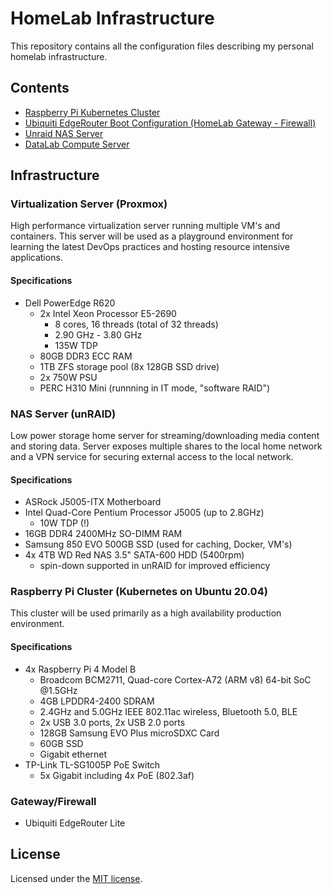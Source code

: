 # HomeLab Infrastructure
This repository contains all the configuration files describing my personal homelab infrastructure.

## Contents
- [Raspberry Pi Kubernetes Cluster](./picluster)
- [Ubiquiti EdgeRouter Boot Configuration (HomeLab Gateway - Firewall)](./edgerouter/config)
- [Unraid NAS Server](./nas)
- [DataLab Compute Server](./datalab)

## Infrastructure
### Virtualization Server (Proxmox)
High performance virtualization server running multiple VM's and containers. This server will be used as a playground environment for learning the latest DevOps practices and hosting resource intensive applications.

#### Specifications
- Dell PowerEdge R620
	- 2x Intel Xeon Processor E5-2690
		- 8 cores, 16 threads (total of 32 threads)
		- 2.90 GHz - 3.80 GHz
		- 135W TDP
	- 80GB DDR3 ECC RAM
	- 1TB ZFS storage pool (8x 128GB SSD drive)
	- 2x 750W PSU
	- PERC H310 Mini (runnning in IT mode, "software RAID")

### NAS Server (unRAID)
Low power storage home server for streaming/downloading media content and storing data. Server exposes multiple shares to the local home network and a VPN service for securing external access to the local network.

#### Specifications
- ASRock J5005-ITX Motherboard
- Intel Quad-Core Pentium Processor J5005 (up to 2.8GHz)
	- 10W TDP (!)
- 16GB DDR4 2400MHz SO-DIMM RAM
- Samsung 850 EVO 500GB SSD (used for caching, Docker, VM's)
- 4x 4TB WD Red NAS 3.5" SATA-600 HDD (5400rpm)
	- spin-down supported in unRAID for improved efficiency

### Raspberry Pi Cluster (Kubernetes on Ubuntu 20.04)
This cluster will be used primarily as a high availability production environment.

#### Specifications
- 4x Raspberry Pi 4 Model B
	- Broadcom BCM2711, Quad-core Cortex-A72 (ARM v8) 64-bit SoC @1.5GHz
	- 4GB LPDDR4-2400 SDRAM
	- 2.4GHz and 5.0GHz IEEE 802.11ac wireless, Bluetooth 5.0, BLE
	- 2x USB 3.0 ports, 2x USB 2.0 ports
	- 128GB Samsung EVO Plus microSDXC Card
	- 60GB SSD
	- Gigabit ethernet
- TP-Link TL-SG1005P PoE Switch
	- 5x Gigabit including 4x PoE (802.3af)

### Gateway/Firewall
- Ubiquiti EdgeRouter Lite

## License
Licensed under the [MIT license](LICENSE).